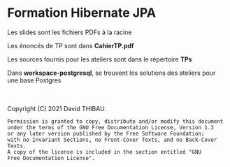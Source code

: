 # Formation Hibernate JPA 

Les slides sont les fichiers PDFs à la racine

Les énoncés de TP sont dans <b>CahierTP.pdf</b>

Les sources fournis pour les ateliers sont dans le répertoire <b>TPs</b>

Dans <b>workspace-postgresql</b>, se trouvent les solutions des ateliers pour une base Postgres




<br/><br/>
Copyright (C)  2021  David THIBAU.

    Permission is granted to copy, distribute and/or modify this document
    under the terms of the GNU Free Documentation License, Version 1.3
    or any later version published by the Free Software Foundation;
    with no Invariant Sections, no Front-Cover Texts, and no Back-Cover Texts.
    A copy of the license is included in the section entitled "GNU
    Free Documentation License".

